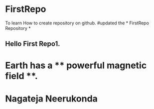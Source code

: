 # FirstRepo
To learn How to create repository on github.
#updated the * FirstRepo Repository *

## Hello First Repo1.


# Earth has a ** powerful magnetic field  **.

# Nagateja Neerukonda


